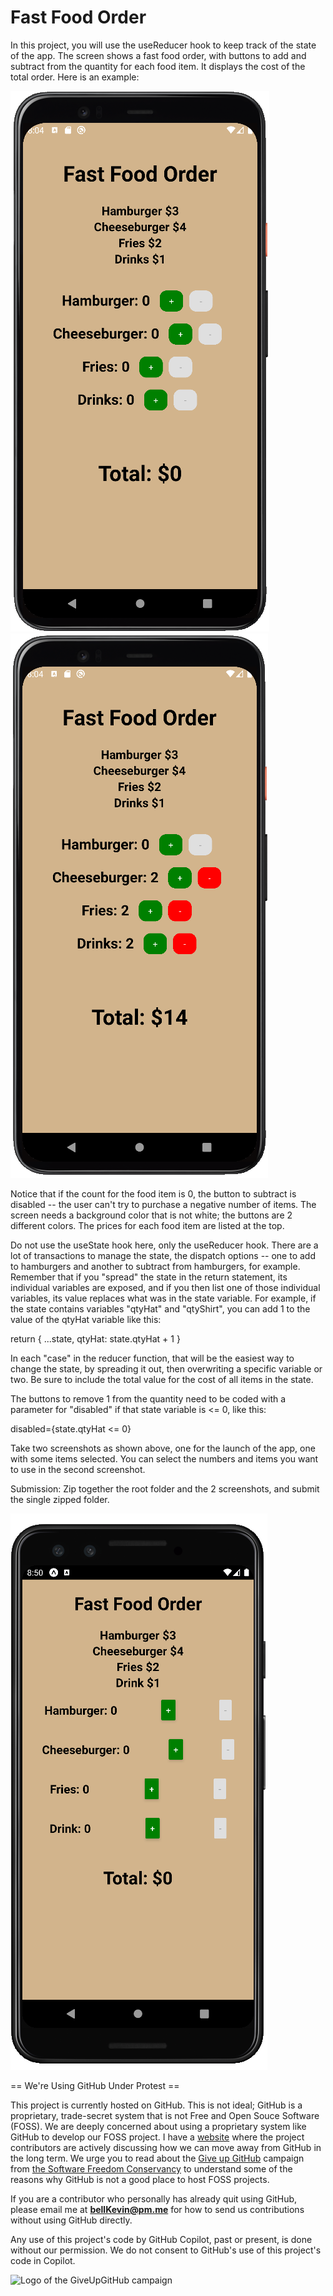 # Fast Food Order

In this project, you will use the useReducer hook to keep track of the state of the app. The screen shows a fast food order, with buttons to add and subtract from the quantity for each food item. It displays the cost of the total order. Here is an example:

![fastFood-1.PNG](https://github.com/bell-kevin/fastFoodOrder/blob/main/readMeExamplePictures/fastFood-1.PNG)     ![fastFood-2.PNG](https://github.com/bell-kevin/fastFoodOrder/blob/main/readMeExamplePictures/fastFood-2.PNG)

Notice that if the count for the food item is 0, the button to subtract is disabled -- the user can't try to purchase a negative number of items. The screen needs a background color that is not white; the buttons are 2 different colors. The prices for each food item are listed at the top.

Do not use the useState hook here, only the useReducer hook. There are a lot of transactions to manage the state, the dispatch options -- one to add to hamburgers and another to subtract from hamburgers, for example. Remember that if you "spread" the state in the return statement, its individual variables are exposed, and if you then list one of those individual variables, its value replaces what was in the state variable. For example, if the state contains variables "qtyHat" and "qtyShirt", you can add 1 to the value of the qtyHat variable like this:

   return { ...state, qtyHat: state.qtyHat + 1 }

In each "case" in the reducer function, that will be the easiest way to change the state, by spreading it out, then overwriting a specific variable or two. Be sure to include the total value for the cost of all items in the state.

The buttons to remove 1 from the quantity need to be coded with a parameter for "disabled" if that state variable is <= 0, like this:

   disabled={state.qtyHat <= 0}

Take two screenshots as shown above, one for the launch of the app, one with some items selected. You can select the numbers and items you want to use in the second screenshot.

 

Submission: Zip together the root folder and the 2 screenshots, and submit the single zipped folder.

![p](https://github.com/bell-kevin/fastFoodOrder/blob/main/screenshots/1.PNG)

== We're Using GitHub Under Protest ==

This project is currently hosted on GitHub.  This is not ideal; GitHub is a
proprietary, trade-secret system that is not Free and Open Souce Software
(FOSS).  We are deeply concerned about using a proprietary system like GitHub
to develop our FOSS project. I have a [website](https://bellKevin.me) where the
project contributors are actively discussing how we can move away from GitHub
in the long term.  We urge you to read about the [Give up GitHub](https://GiveUpGitHub.org) campaign 
from [the Software Freedom Conservancy](https://sfconservancy.org) to understand some of the reasons why GitHub is not 
a good place to host FOSS projects.

If you are a contributor who personally has already quit using GitHub, please
email me at **bellKevin@pm.me** for how to send us contributions without
using GitHub directly.

Any use of this project's code by GitHub Copilot, past or present, is done
without our permission.  We do not consent to GitHub's use of this project's
code in Copilot.

![Logo of the GiveUpGitHub campaign](https://sfconservancy.org/img/GiveUpGitHub.png)
